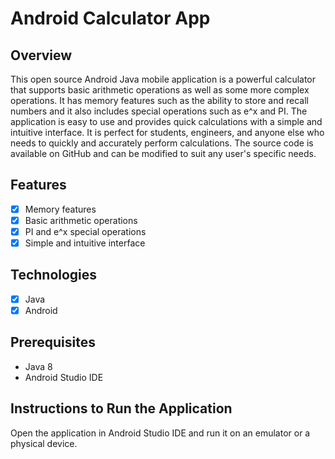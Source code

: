 # Android Calculator App

## Overview

This open source Android Java mobile application is a powerful calculator that supports basic arithmetic operations as well as some more complex operations. It has memory features such as the ability to store and recall numbers and it also includes special operations such as e^x and PI. The application is easy to use and provides quick calculations with a simple and intuitive interface. It is perfect for students, engineers, and anyone else who needs to quickly and accurately perform calculations. The source code is available on GitHub and can be modified to suit any user's specific needs.

## Features

- [x] Memory features
- [x] Basic arithmetic operations
- [x] PI and e^x special operations
- [x] Simple and intuitive interface

## Technologies

- [x] Java
- [x] Android

## Prerequisites

- Java 8
- Android Studio IDE

## Instructions to Run the Application

Open the application in Android Studio IDE and run it on an emulator or a physical device.
